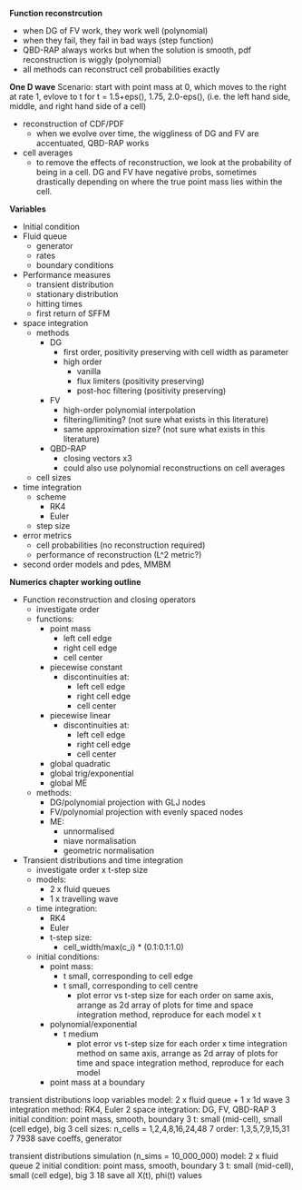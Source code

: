 **Function reconstrcution**
+ when DG of FV work, they work well (polynomial)
+ when they fail, they fail in bad ways (step function)
+ QBD-RAP always works but when the solution is smooth, pdf reconstruction is wiggly (polynomial)
+ all methods can reconstruct cell probabilities exactly

**One D wave** 
Scenario: start with point mass at 0, which moves to the right at rate 1, evlove to t for t = 1.5+eps(), 1.75, 2.0-eps(), (i.e. the left hand side, middle, and right hand side of a cell)
+ reconstruction of CDF/PDF
    + when we evolve over time, the wiggliness of DG and FV are accentuated, QBD-RAP works
+ cell averages
    + to remove the effects of reconstruction, we look at the probability of being in a cell. DG and FV have negative probs, sometimes drastically depending on where the true point mass lies within the cell.

**Variables**
+ Initial condition
+ Fluid queue
    + generator
    + rates
    + boundary conditions
+ Performance measures
    + transient distribution
    + stationary distribution
    + hitting times
    + first return of SFFM
+ space integration
    + methods
        + DG
            + first order, positivity preserving with cell width as parameter
            + high order
                + vanilla
                + flux limiters (positivity preserving)
                + post-hoc filtering (positivity preserving)
        + FV
            + high-order polynomial interpolation
            + filtering/limiting? (not sure what exists in this literature)
            + same approximation size? (not sure what exists in this literature)
        + QBD-RAP
            + closing vectors x3
            + could also use polynomial reconstructions on cell averages
    + cell sizes
+ time integration
    + scheme
        + RK4
        + Euler
    + step size
+ error metrics
    + cell probabilities (no reconstruction required)
    + performance of reconstruction (L^2 metric?)
+ second order models and pdes, MMBM

**Numerics chapter working outline**
+ Function reconstruction and closing operators
    + investigate order
    + functions:
        + point mass 
            + left cell edge
            + right cell edge
            + cell center
        + piecewise constant
            + discontinuities at:
                + left cell edge
                + right cell edge
                + cell center
        + piecewise linear
            + discontinuities at:
                + left cell edge
                + right cell edge
                + cell center
        + global quadratic
        + global trig/exponential
        + global ME
    + methods:
        + DG/polynomial projection with GLJ nodes
        + FV/polynomial projection with evenly spaced nodes
        + ME:
            + unnormalised 
            + niave normalisation 
            + geometric normalisation
+ Transient distributions and time integration
    + investigate order x t-step size
    + models:
        + 2 x fluid queues 
        + 1 x travelling wave
    + time integration: 
        + RK4
        + Euler
        + t-step size:
            + cell_width/max(c_i) * (0.1:0.1:1.0)
    + initial conditions:
        + point mass:
            + t small, corresponding to cell edge
            + t small, corresponding to cell centre
                + plot error vs t-step size for each order on same axis, arrange as 2d array of plots for time and space integration method, reproduce for each model x t
        + polynomial/exponential
            + t medium
                + plot error vs t-step size for each order x time integration method on same axis, arrange as 2d array of plots for time and space integration method, reproduce for each model
        + point mass at a boundary 
    

transient distributions loop variables 
    model: 2 x fluid queue + 1 x 1d wave                3
    integration method: RK4, Euler                      2
    space integration: DG, FV, QBD-RAP                  3
    initial condition: point mass, smooth, boundary     3
    t: small (mid-cell), small (cell edge), big         3
    cell sizes: n_cells = 1,2,4,8,16,24,48              7
    order: 1,3,5,7,9,15,31                              7
                                                        7938
save coeffs, generator

transient distributions simulation (n_sims = 10_000_000)
    model: 2 x fluid queue                              2
    initial condition: point mass, smooth, boundary     3
    t: small (mid-cell), small (cell edge), big         3
                                                        18
save all X(t), phi(t) values
